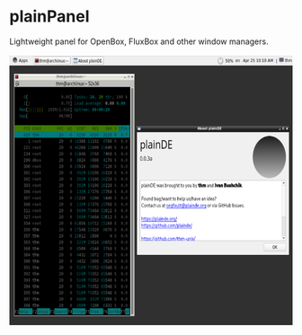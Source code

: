 # plainPanel
Lightweight panel for OpenBox, FluxBox and other window managers.<br><br>
<img src="scr-0.0.3a.png" width=640 height=480>
